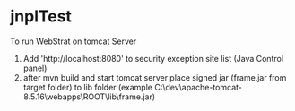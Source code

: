 # jnplTest
To run WebStrat on tomcat Server 
1) Add 'http://localhost:8080' to security exception site list (Java Control panel)
2) after mvn build and start tomcat server place signed jar (frame.jar from target folder)
to lib folder (example C:\dev\apache-tomcat-8.5.16\webapps\ROOT\lib\frame.jar)

